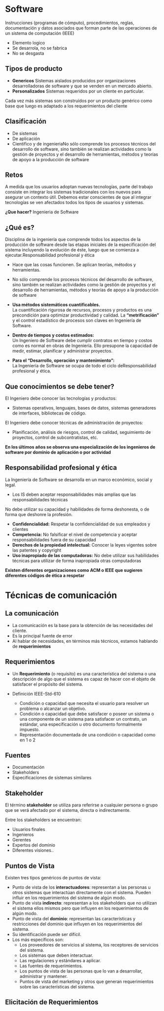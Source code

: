 


# Software

Instrucciones (programas de cómputo), procedimientos, reglas, documentación y datos asociados que forman parte de las operaciones de un sistema de computación  (IEEE)

- Elemento logico
- Se desarrola, no se fabrica
- No se desgasta


## Tipos de producto

- **Genericos** Sistemas aislados producidos por organizaciones desarrolladoras de software y que se venden en un mercado
abierto.
- **Personalizados** Sistemas requeridos por un cliente en particular.

Cada vez más sistemas son construidos por un producto genérico como base que luego es adaptado a los requerimientos del cliente

## Clasificación

- De sistemas
- De aplicación
- Cientifico y de ingenieriaNo sólo comprende los procesos técnicos del desarrollo de software, sino también se realizan actividades como la gestión de proyectos y el desarrollo de herramientas, métodos y teorías de apoyo a la producción de software
## Retos

A medida que los usuarios adoptan nuevas tecnologías, parte del trabajo consiste en integrar los sistemas tradicionales con los nuevos para asegurar un contexto útil.
Debemos estar conscientes de que al integrar tecnologías se ven afectados todos los tipos de usuarios y sistemas.

**¿Que hacer?** Ingenieria de Software

## ¿Qué es?

Disciplina de la ingeniería que comprende todos los aspectos de la producción de software desde las etapas iniciales de la especificación del sistema incluyendo la evolución de éste, luego que se comienza a ejecutar.Responsabilidad profesional y ética

- Hace que las cosas funcionen.  Se aplican teorías, métodos y herramientas.
- No sólo comprende los procesos técnicos del desarrollo de software, sino también se realizan actividades como la gestión de proyectos y el desarrollo de herramientas, métodos y teorías de apoyo a la producción de software

- **Usa métodos sistemáticos cuantificables.**\
    La cuantificación rigurosa de recursos, procesos y productos es una precondición para optimizar productividad y calidad. La **“metrificación”** y el control estadístico de procesos son claves en Ingeniería de Software.
- **Dentro de tiempos y costos estimados:**\
    Un Ingeniero de Software debe cumplir contratos en tiempo y costos como es normal en obras de Ingeniería. Ello presupone la capacidad de medir, estimar, planificar y administrar proyectos.
- **Para el “Desarrollo, operación y mantenimiento”:**\
    La Ingeniería de Software se ocupa de todo el ciclo deResponsabilidad profesional y ética.

## Que conocimientos se debe tener?

El Ingeniero debe conocer las tecnologías y productos:
- Sistemas operativos, lenguajes, bases de datos, sistemas generadores de interfaces, bibliotecas de código.

El Ingeniero debe conocer técnicas de administración de proyectos:
- Planificación, análisis de riesgos, control de calidad, seguimiento de proyectos, control de subcontratistas, etc.

**En los últimos años se observa una especialización de los ingenieros de software por dominio de aplicación o por actividad**

## Responsabilidad profesional y ética

La Ingeniería de Software se desarrolla en un marco económico, social y legal.
- Los IS deben aceptar responsabilidades más amplias que las responsabilidades técnicas

No debe utilizar su capacidad y habilidades de forma deshonesta, o de forma que deshonre la profesión. 

- **Confidencialidad:** Respetar la confidencialidad de sus empleados y clientes
- **Competencia:** No falsificar el nivel de competencia y aceptar responsabilidades fuera de su capacidad
- **Derechos de la propiedad intelectual:** Conocer la leyes vigentes sobre las patentes y copyright
- **Uso inapropiado de las computadoras:** No debe utilizar sus habilidades técnicas para utilizar de forma inapropiada otras computadoras

**Existen diferentes organizaciones como ACM o IEEE que sugieren diferentes códigos de ética a respetar**

# Técnicas de comunicación
## La comunicación

- La comunicación es la base para la obtención de las necesidades del cliente. 
- Es la principal fuente de error
- Al hablar de necesidades, en términos más técnicos,  estamos hablando de **requerimientos**

## Requerimientos

- Un **Requerimiento** (o requisito) es una característica del sistema o una descripción de algo que el sistema es capaz de hacer con el objeto de satisfacer el propósito del sistema.

- Definición IEEE-Std-610 
    - Condición o capacidad que necesita el usuario para resolver un problema o alcanzar un objetivo.
    - Condición o capacidad que debe satisfacer o poseer un sistema o una componente de un sistema para satisfacer un contrato, un estándar, una especificación u otro documento formalmente impuesto.
    - Representación documentada de una condición o capacidad como en 1 o 2

## Fuentes

- Documentación
- Stakeholders
- Especificaciones de sistemas similares

## Stakeholder

El término **stakeholder** se utiliza para referirse a cualquier persona o grupo que se verá afectado por el sistema, directa o indirectamente.

Entre los stakeholders se encuentran:
- Usuarios finales
- Ingenieros
- Gerentes
- Expertos del dominio
- Diferentes visiones..

## Puntos de Vista
Existen tres tipos genéricos de puntos de vista:
- Punto de vista de los **interactuadores**: representan a las personas u otros sistemas que interactúan directamente con el sistema. Pueden influir en los requerimientos del sistema de algún modo.
- Punto de vista **indirecto**: representan a los stakeholders que no utilizan el sistema ellos mismos pero que influyen en los requerimientos de algún modo.
- Punto de vista del **dominio**: representan las características y restricciones del dominio que influyen en los requerimientos del sistema.
- Su identificación puede ser difícil. 
- Los más específicos son:
    - Los proveedores de servicios al sistema, los receptores de servicios del sistema.
    - Los sistemas que deben interactuar.
    - Las regulaciones y estándares a aplicar.
    - Las fuentes de requerimientos.
    - Los puntos de vista de las personas que lo van a desarrollar, administrar y mantener.
    - Puntos de vista del marketing y otros que generan requerimientos sobre las características del sistema.

## Elicitación de Requerimientos